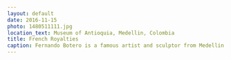 ```yaml
---
layout: default
date: 2016-11-15
photo: 1480511111.jpg
location_text: Museum of Antioquia, Medellin, Colombia
title: French Royalties
caption: Fernando Botero is a famous artist and sculptor from Medellin. His style depicts persons and objects in large and exaggerated volume. In this picture, Botero painted Louis XIV and Marie-Antoinette visiting Medellin.
---
```

